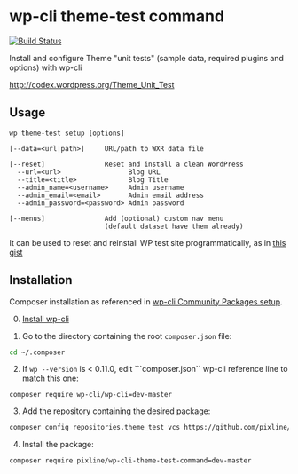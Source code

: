 # wp-cli theme-test command

[![Build Status](https://travis-ci.org/pixline/wp-cli-theme-test-command.png?branch=master)](https://travis-ci.org/pixline/wp-cli-theme-test-command)

Install and configure Theme "unit tests" (sample data, required plugins and options) with wp-cli

http://codex.wordpress.org/Theme_Unit_Test

## Usage

```
wp theme-test setup [options]

[--data=<url|path>]     URL/path to WXR data file

[--reset]               Reset and install a clean WordPress
  --url=<url>                 Blog URL  
  --title=<title>             Blog Title  
  --admin_name=<username>     Admin username
  --admin_email=<email>       Admin email address
  --admin_password=<password> Admin password

[--menus]               Add (optional) custom nav menu
                        (default dataset have them already)
```

It can be used to reset and reinstall WP test site programmatically, as in [this gist](https://gist.github.com/pixline/5937737)


## Installation

Composer installation as referenced in [wp-cli Community Packages setup](https://github.com/wp-cli/wp-cli/wiki/Community-Packages).

0) [Install wp-cli](http://wp-cli.org#install)

1) Go to the directory containing the root `composer.json` file:

```bash
cd ~/.composer
```
2) If ```wp --version```  is < 0.11.0, edit ```composer.json`` wp-cli reference line to match this one:

```
composer require wp-cli/wp-cli=dev-master
```

3) Add the repository containing the desired package:

```bash
composer config repositories.theme_test vcs https://github.com/pixline/wp-cli-theme-test-command
```

4) Install the package:

```bash
composer require pixline/wp-cli-theme-test-command=dev-master
```
